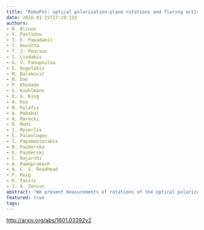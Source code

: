 ```yaml
---
title: "RoboPol: optical polarization-plane rotations and flaring activity in   blazars"
date: 2016-01-15T17:19:13Z
authors:
- D. Blinov
- V. Pavlidou
- I. E. Papadakis
- T. Hovatta
- T. J. Pearson
- I. Liodakis
- G. V. Panopoulou
- E. Angelakis
- M. Baloković
- H. Das
- P. Khodade
- S. Kiehlmann
- O. G. King
- A. Kus
- N. Kylafis
- A. Mahabal
- A. Marecki
- D. Modi
- I. Myserlis
- E. Paleologou
- I. Papamastorakis
- B. Pazderska
- E. Pazderski
- C. Rajarshi
- A. Ramaprakash
- A. C. S. Readhead
- P. Reig
- K. Tassis
- J. A. Zensus
abstract: "We present measurements of rotations of the optical polarization of blazars during the second year of operation of RoboPol, a monitoring programme of an unbiased sample of gamma-ray bright blazars specially designed for effective detection of such events, and we analyse the large set of rotation events discovered in two years of observation. We investigate patterns of variability in the polarization parameters and total flux density during the rotation events and compare them to the behaviour in a non-rotating state. We have searched for possible correlations between average parameters of the polarization-plane rotations and average parameters of polarization, with the following results: (1) there is no statistical association of the rotations with contemporaneous optical flares; (2) the average fractional polarization during the rotations tends to be lower than that in a non-rotating state; (3) the average fractional polarization during rotations is correlated with the rotation rate of the polarization plane in the jet rest frame; (4) it is likely that distributions of amplitudes and durations of the rotations have physical upper bounds, so arbitrarily long rotations are not realised in nature."
featured: true
tags:
---
```

http://arxiv.org/abs/1601.03392v2